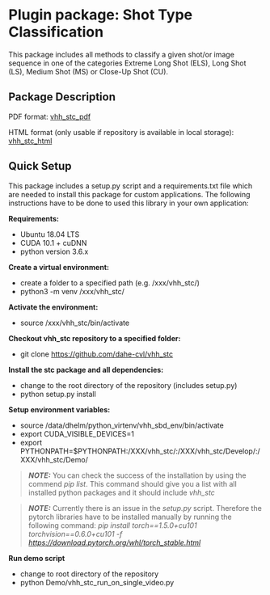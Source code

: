 # Plugin package: Shot Type Classification

This package includes all methods to classify a given shot/or image sequence in one of the categories Extreme Long Shot 
(ELS), Long Shot (LS), Medium Shot (MS) or Close-Up Shot (CU).

## Package Description

PDF format: [vhh_stc_pdf](https://github.com/dahe-cvl/vhh_cmc/blob/master/ApiSphinxDocumentation/build/latex/vhhpluginpackageshottypeclassificationvhh_stc.pdf)
    
HTML format (only usable if repository is available in local storage): [vhh_stc_html](https://github.com/dahe-cvl/vhh_cmc/blob/master/ApiSphinxDocumentation/build/html/index.html)
    
    
## Quick Setup

This package includes a setup.py script and a requirements.txt file which are needed to install this package for custom applications.
The following instructions have to be done to used this library in your own application:

**Requirements:**

   * Ubuntu 18.04 LTS
   * CUDA 10.1 + cuDNN
   * python version 3.6.x

**Create a virtual environment:**

   * create a folder to a specified path (e.g. /xxx/vhh_stc/)
   * python3 -m venv /xxx/vhh_stc/

**Activate the environment:**

   * source /xxx/vhh_stc/bin/activate

**Checkout vhh_stc repository to a specified folder:**

   * git clone https://github.com/dahe-cvl/vhh_stc

**Install the stc package and all dependencies:**

   * change to the root directory of the repository (includes setup.py)
   * python setup.py install

**Setup environment variables:**

   * source /data/dhelm/python_virtenv/vhh_sbd_env/bin/activate
   * export CUDA_VISIBLE_DEVICES=1
   * export PYTHONPATH=$PYTHONPATH:/XXX/vhh_stc/:/XXX/vhh_stc/Develop/:/XXX/vhh_stc/Demo/


> **_NOTE:_**
  You can check the success of the installation by using the commend *pip list*. This command should give you a list 
> with all installed python packages and it should include *vhh_stc*
>

> **_NOTE:_**
  Currently there is an issue in the *setup.py* script. Therefore the pytorch libraries have to be installed manually 
> by running the following command: 
> *pip install torch==1.5.0+cu101 torchvision==0.6.0+cu101 -f https://download.pytorch.org/whl/torch_stable.html*

**Run demo script**

   * change to root directory of the repository
   * python Demo/vhh_stc_run_on_single_video.py
